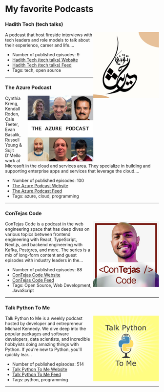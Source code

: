 # My favorite Podcasts



<h3 id="hadith-tech-tech-talks">Hadith Tech (tech talks)</h3>

<img align="right" width="215" height="215" src="./generated/images/hadith-tech-tech-talks.jpg" />

A podcast that host fireside interviews with tech leaders and role models to talk about their experience, career and life....

* Number of published episodes: 9
* [Hadith Tech (tech talks) Website](https://podcasters.spotify.com/pod/show/hadith-tech-en)
* [Hadith Tech (tech talks) Feed](https://anchor.fm/s/72e08798/podcast/rss)
* Tags: tech, open source

----

<h3 id="the-azure-podcast">The Azure Podcast</h3>

<img align="right" width="215" height="215" src="./generated/images/the-azure-podcast.jpg" />

Cynthia Kreng, Kendall Roden, Cale Teeter, Evan Basalik, Russell Young & Sujit D'Mello work at Microsoft in the cloud and services area. They specialize in building and supporting enterprise apps and services that leverage the cloud....

* Number of published episodes: 100
* [The Azure Podcast Website](http://azpodcast.azurewebsites.net/)
* [The Azure Podcast Feed](http://feeds.feedburner.com/TheAzurePodcast)
* Tags: azure, cloud, programming

----

<h3 id="contejas-code">ConTejas Code</h3>

<img align="right" width="215" height="215" src="./generated/images/contejas-code.jpeg" />

ConTejas Code is a podcast in the web engineering space that has deep dives on various topics between frontend engineering with React, TypeScript, Next.js, and backend engineering with Kafka, Postgres, and more. The series is a mix of long-form content and guest episodes with industry leaders in the...

* Number of published episodes: 88
* [ConTejas Code Website](https://shows.acast.com/contejas-code)
* [ConTejas Code Feed](https://feeds.acast.com/public/shows/655148df2861630012a1d01b)
* Tags: Open Source, Web Development, JavaScript

----

<h3 id="talk-python-to-me">Talk Python To Me</h3>

<img align="right" width="215" height="215" src="./generated/images/talk-python-to-me.jpg" />

Talk Python to Me is a weekly podcast hosted by developer and entrepreneur Michael Kennedy. We
            dive deep into the popular packages and software developers, data scientists, and incredible hobbyists doing
            amazing things with Python. If you're new to Python, you'll quickly lear...

* Number of published episodes: 514
* [Talk Python To Me Website](https://talkpython.fm/)
* [Talk Python To Me Feed](https://talkpython.fm/episodes/rss)
* Tags: python, programming

----


